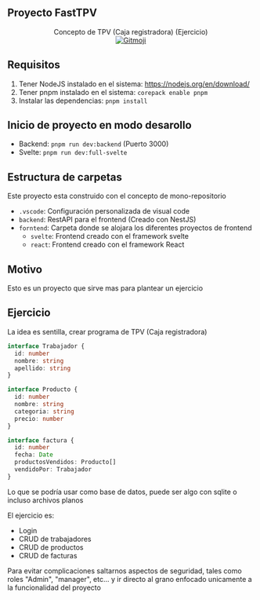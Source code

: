 ## Proyecto FastTPV

<div align="center">Concepto de TPV (Caja registradora) (Ejercicio)</div>
<div align="center"><a href="https://gitmoji.dev"> <img src="https://img.shields.io/badge/gitmoji-%20😜%20😍-FFDD67.svg?style=flat-square" alt="Gitmoji"> </a></div>

## Requisitos

1. Tener NodeJS instalado en el sistema: https://nodejs.org/en/download/
2. Tener pnpm instalado en el sistema: `corepack enable pnpm`
3. Instalar las dependencias: `pnpm install`

## Inicio de proyecto en modo desarollo

- Backend: `pnpm run dev:backend` (Puerto 3000)
- Svelte: `pnpm run dev:full-svelte`

## Estructura de carpetas

Este proyecto esta construido con el concepto de mono-repositorio

- `.vscode`: Configuración personalizada de visual code
- `backend`: RestAPI para el frontend (Creado con NestJS)
- `forntend`: Carpeta donde se alojara los diferentes proyectos de frontend
    - `svelte`: Frontend creado con el framework svelte
    - `react`: Frontend creado con el framework React

## Motivo

Esto es un proyecto que sirve mas para plantear un ejercicio

## Ejercicio

La idea es sentilla, crear programa de TPV (Caja registradora)
 
```ts
interface Trabajador {
  id: number
  nombre: string
  apellido: string
}

interface Producto {
  id: number
  nombre: string
  categoria: string
  precio: number
}

interface factura {
  id: number
  fecha: Date
  productosVendidos: Producto[]
  vendidoPor: Trabajador
}
```

Lo que se podría usar como base de datos, puede ser algo con sqlite o incluso archivos planos
 
El ejercicio es:
- Login
- CRUD de trabajadores
- CRUD de productos
- CRUD de facturas

Para evitar complicaciones saltarnos aspectos de seguridad, tales como roles "Admin", "manager", etc... y ir directo al grano enfocado unicamente a la funcionalidad del proyecto

